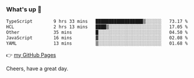 ### What's up 👋

<!--START_SECTION:waka-->

```txt
TypeScript        9 hrs 33 mins   ██████████████████▒░░░░░░   73.17 %
HCL               2 hrs 13 mins   ████▒░░░░░░░░░░░░░░░░░░░░   17.05 %
Other             35 mins         █░░░░░░░░░░░░░░░░░░░░░░░░   04.50 %
JavaScript        16 mins         ▓░░░░░░░░░░░░░░░░░░░░░░░░   02.08 %
YAML              13 mins         ▒░░░░░░░░░░░░░░░░░░░░░░░░   01.68 %
```

<!--END_SECTION:waka-->

👉 [my GitHub Pages](https://ykzhukian.github.io)

Cheers, have a great day.

